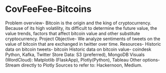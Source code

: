 # CovFeeFee-Bitcoins
Problem overview- Bitcoin is the origin and the king of cryptocurrency. Because of its high volatility, its difficult to determine the future value, the value trends, factors that affect bitcoin value and other substitute cryptocurrency.
Project Objective-
We analyze sentiments of tweets on the value of bitcoin that are exchanged in twitter over time.
Resources-
Historic data on bitcoin tweets- bitcoin
Historic data on bitcoin value- coindesk
Python, Kafka, Twitter
Store Data: S3 (preferred), MongoDB
Visuals (WordCloud): Matplotlib (FlaskApp), Plotly(Python), Tableau
Other options-
Stream directly to Plotly
Sources to refer to: Hackernoon, Medium.
